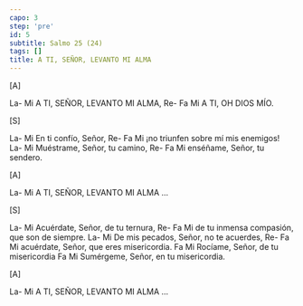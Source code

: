 ```yaml
---
capo: 3
step: 'pre'
id: 5
subtitle: Salmo 25 (24)
tags: []
title: A TI, SEÑOR, LEVANTO MI ALMA
---
```


[A]

La-                     Mi
A TI, SEÑOR, LEVANTO MI ALMA,
      Re- Fa   Mi
A TI, OH DIOS MÍO.

[S]

La-             Mi
En ti confío, Señor,
                    Re- Fa    Mi
¡no triunfen sobre mí mis enemigos!
La-                     Mi
Muéstrame, Señor, tu camino,
               Re- Fa   Mi
enséñame, Señor, tu sendero.

[A]

La-                     Mi
A TI, SEÑOR, LEVANTO MI ALMA ...

[S]

La-                        Mi
Acuérdate, Señor, de tu ternura,
                         Re- Fa      Mi
de tu inmensa compasión, que son de siempre.
La-                            Mi
De mis pecados, Señor, no te acuerdes,
                  Re- Fa          Mi
acuérdate, Señor, que eres misericordia.
Fa                           Mi
Rocíame, Señor, de tu misericordia
   Fa                          Mi
Sumérgeme, Señor, en tu misericordia.

[A]

La-                     Mi
A TI, SEÑOR, LEVANTO MI ALMA ...
